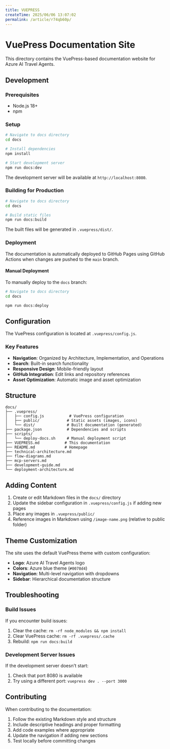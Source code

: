 ```yaml
---
title: VUEPRESS
createTime: 2025/06/06 13:07:02
permalink: /article/r74qb60p/
---
```

# VuePress Documentation Site

This directory contains the VuePress-based documentation website for Azure AI Travel Agents.

## Development

### Prerequisites

- Node.js 18+ 
- npm

### Setup

```bash
# Navigate to docs directory
cd docs

# Install dependencies
npm install

# Start development server
npm run docs:dev
```

The development server will be available at `http://localhost:8080`.

### Building for Production

```bash
# Navigate to docs directory
cd docs

# Build static files
npm run docs:build
```

The built files will be generated in `.vuepress/dist/`.

### Deployment

The documentation is automatically deployed to GitHub Pages using GitHub Actions when changes are pushed to the `main` branch.

#### Manual Deployment

To manually deploy to the `docs` branch:

```bash
# Navigate to docs directory
cd docs

npm run docs:deploy
```

## Configuration

The VuePress configuration is located at `.vuepress/config.js`.

### Key Features

- **Navigation**: Organized by Architecture, Implementation, and Operations
- **Search**: Built-in search functionality
- **Responsive Design**: Mobile-friendly layout
- **GitHub Integration**: Edit links and repository references
- **Asset Optimization**: Automatic image and asset optimization

## Structure

```
docs/
├── .vuepress/
│   ├── config.js           # VuePress configuration
│   ├── public/            # Static assets (images, icons)
│   └── dist/              # Built documentation (generated)
├── package.json           # Dependencies and scripts
├── scripts/
│   └── deploy-docs.sh     # Manual deployment script
├── VUEPRESS.md           # This documentation
├── README.md             # Homepage
├── technical-architecture.md
├── flow-diagrams.md
├── mcp-servers.md
├── development-guide.md
└── deployment-architecture.md
```

## Adding Content

1. Create or edit Markdown files in the `docs/` directory
2. Update the sidebar configuration in `.vuepress/config.js` if adding new pages
3. Place any images in `.vuepress/public/` 
4. Reference images in Markdown using `/image-name.png` (relative to public folder)

## Theme Customization

The site uses the default VuePress theme with custom configuration:

- **Logo**: Azure AI Travel Agents logo
- **Colors**: Azure blue theme (`#0078d4`)
- **Navigation**: Multi-level navigation with dropdowns
- **Sidebar**: Hierarchical documentation structure

## Troubleshooting

### Build Issues

If you encounter build issues:

1. Clear the cache: `rm -rf node_modules && npm install`
2. Clear VuePress cache: `rm -rf .vuepress/.cache`
3. Rebuild: `npm run docs:build`

### Development Server Issues

If the development server doesn't start:

1. Check that port 8080 is available
2. Try using a different port: `vuepress dev . --port 3000`

## Contributing

When contributing to the documentation:

1. Follow the existing Markdown style and structure
2. Include descriptive headings and proper formatting
3. Add code examples where appropriate
4. Update the navigation if adding new sections
5. Test locally before committing changes